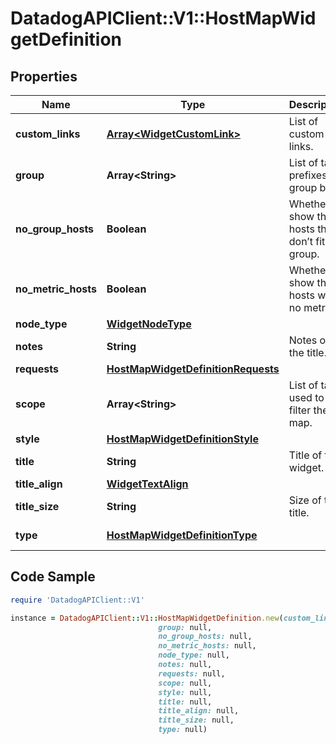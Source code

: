 # DatadogAPIClient::V1::HostMapWidgetDefinition

## Properties

Name | Type | Description | Notes
------------ | ------------- | ------------- | -------------
**custom_links** | [**Array&lt;WidgetCustomLink&gt;**](WidgetCustomLink.md) | List of custom links. | [optional] 
**group** | **Array&lt;String&gt;** | List of tag prefixes to group by. | [optional] 
**no_group_hosts** | **Boolean** | Whether to show the hosts that don’t fit in a group. | [optional] 
**no_metric_hosts** | **Boolean** | Whether to show the hosts with no metrics. | [optional] 
**node_type** | [**WidgetNodeType**](WidgetNodeType.md) |  | [optional] 
**notes** | **String** | Notes on the title. | [optional] 
**requests** | [**HostMapWidgetDefinitionRequests**](HostMapWidgetDefinitionRequests.md) |  | 
**scope** | **Array&lt;String&gt;** | List of tags used to filter the map. | [optional] 
**style** | [**HostMapWidgetDefinitionStyle**](HostMapWidgetDefinitionStyle.md) |  | [optional] 
**title** | **String** | Title of the widget. | [optional] 
**title_align** | [**WidgetTextAlign**](WidgetTextAlign.md) |  | [optional] 
**title_size** | **String** | Size of the title. | [optional] 
**type** | [**HostMapWidgetDefinitionType**](HostMapWidgetDefinitionType.md) |  | [default to &#39;hostmap&#39;]

## Code Sample

```ruby
require 'DatadogAPIClient::V1'

instance = DatadogAPIClient::V1::HostMapWidgetDefinition.new(custom_links: null,
                                 group: null,
                                 no_group_hosts: null,
                                 no_metric_hosts: null,
                                 node_type: null,
                                 notes: null,
                                 requests: null,
                                 scope: null,
                                 style: null,
                                 title: null,
                                 title_align: null,
                                 title_size: null,
                                 type: null)
```


